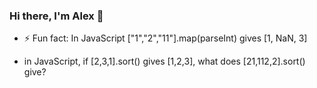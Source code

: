 ### Hi there, I'm Alex 👋

- ⚡ Fun fact: In JavaScript ["1","2","11"].map(parseInt) gives [1, NaN, 3]

- in JavaScript, if [2,3,1].sort() gives [1,2,3], what does [21,112,2].sort() give?

<!--
**a-lexer/a-lexer** is a ✨ _special_ ✨ repository because its `README.md` (this file) appears on your GitHub profile.

Here are some ideas to get you started:

- 🔭 I’m currently working on ...
- 🌱 I’m currently learning ...
- 👯 I’m looking to collaborate on ...
- 🤔 I’m looking for help with ...
- 💬 Ask me about ...
- 📫 How to reach me: ...
-->
